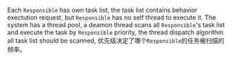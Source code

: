 Each `Responsible` has own task list, the task list contains behavior exectution request, but `Responsible` has no self thread to execute it.
The system has a thread pool, a deamon thread scans all `Responsible`'s task list and execute the task by `Responsible` priority, the thread dispatch algorithm all task list should be scanned, 优先级决定了哪个`Responsible`的任务被扫描的频率。